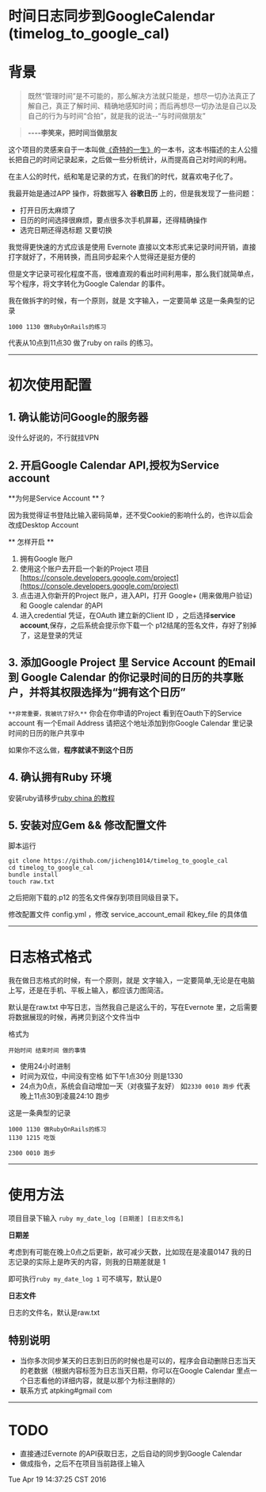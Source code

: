 时间日志同步到GoogleCalendar (timelog_to_google_cal)
=======

# 背景
> 既然“管理时间”是不可能的，那么解决方法就只能是，想尽一切办法真正了解自己，真正了解时间、精确地感知时间；而后再想尽一切办法是自己以及自己的行为与时间“合拍”，就是我的说法--“与时间做朋友”

> **----李笑来，把时间当做朋友**



这个项目的灵感来自于一本叫做[《奇特的一生》](http://book.douban.com/subject/1115353/)的一本书，这本书描述的主人公擅长把自己的时间记录起来，之后做一些分析统计，从而提高自己对时间的利用。

在主人公的时代，纸和笔是记录的方式，在我们的时代，就喜欢电子化了。

我最开始是通过APP 操作，将数据写入 **谷歌日历** 上的，但是我发现了一些问题：

- 打开日历太麻烦了
- 日历的时间选择很麻烦，要点很多次手机屏幕，还得精确操作
- 选完日期还得选标题 又要切换

我觉得更快速的方式应该是使用 Evernote 直接以文本形式来记录时间开销，直接打字就好了，不用转换，而且同步起来个人觉得还是挺方便的

但是文字记录可视化程度不高，很难直观的看出时间利用率，那么我们就简单点，写个程序，将文字转化为Google Calendar 的事件。

我在做拆字的时候，有一个原则，就是    文字输入，一定要简单
这是一条典型的记录

```
1000 1130 做RubyOnRails的练习

```

代表从10点到11点30 做了ruby on rails 的练习。



---
# 初次使用配置
## 1. 确认能访问Google的服务器 

没什么好说的，不行就挂VPN
## 2. 开启Google Calendar API,授权为Service account

**为何是Service Account ** ?

因为我觉得证书登陆比输入密码简单，还不受Cookie的影响什么的，也许以后会改成Desktop Account

** 怎样开启 **

1.  拥有Google 账户
2.  使用这个账户去开启一个新的Project 项目 [https://console.developers.google.com/project](https://console.developers.google.com/project)
3.  点击进入你新开的Project 账户，进入API，打开 Google+ (用来做用户验证) 和 Google calendar 的API 
4.  进入credential 凭证，在OAuth 建立新的Client ID ，之后选择**service account**,保存，之后系统会提示你下载一个 p12结尾的签名文件，存好了别掉了，这是登录的凭证

## 3. 添加Google Project 里 Service Account 的Email 到 Google Calendar 的你记录时间的日历的共享账户，并将其权限选择为“拥有这个日历”
 `**非常重要，我被坑了好久**`  你会在你申请的Project 看到在Oauth下的Service account 有一个Email Address  请把这个地址添加到你Google Calendar 里记录时间的日历的账户共享中
 
 如果你不这么做，**程序就读不到这个日历**




## 4. 确认拥有Ruby 环境
安装ruby请移步[ruby china 的教程](https://github.com/ruby-china/ruby-china/wiki/Mac-OS-X-%E4%B8%8A%E5%AE%89%E8%A3%85-Ruby)


## 5. 安装对应Gem && 修改配置文件

脚本运行

```
git clone https://github.com/jicheng1014/timelog_to_google_cal
cd timelog_to_google_cal
bundle install
touch raw.txt
```

之后把刚下载的.p12 的签名文件保存到项目同级目录下。

修改配置文件 config.yml ，修改 service_account_email  和key_file 的具体值


-------------------

# 日志格式格式
我在做日志格式的时候，有一个原则，就是 文字输入，一定要简单,无论是在电脑上写，还是在手机、平板上输入，都应该力图简洁。

默认是在raw.txt 中写日志，当然我自己是这么干的，写在Evernote 里，之后需要将数据展现的时候，再拷贝到这个文件当中

格式为

```
开始时间 结束时间 做的事情
```

- 使用24小时进制
- 时间为双位，中间没有空格  如下午1点30分   则是1330
- 24点为0点，系统会自动增加一天（对夜猫子友好） 如`2330 0010 跑步` 代表 晚上11点30到凌晨24:10 跑步

这是一条典型的记录

```
1000 1130 做RubyOnRails的练习
1130 1215 吃饭

2300 0010 跑步

```



----
# 使用方法

项目目录下输入 `ruby my_date_log [日期差] [日志文件名]`



**日期差**

考虑到有可能在晚上0点之后更新，故可减少天数，比如现在是凌晨0147 我的日志记录的实际上是昨天的内容，则我的日期差就是 1   

即可执行`ruby my_date_log 1`  可不填写，默认是0 

**日志文件**

日志的文件名，默认是raw.txt

## 特别说明
- 当你多次同步某天的日志到日历的时候也是可以的，程序会自动删除日志当天的老数据（根据内容标签为日志当天日期，你可以在Google Calendar 里点一个日志看他的详细内容，就是以那个为标注删除的）
- 联系方式 atpking#gmail com



----
# TODO
- 直接通过Evernote 的API获取日志，之后自动的同步到Google Calendar
- 做成指令，之后不在项目当前路径上输入


Tue Apr 19 14:37:25 CST 2016
